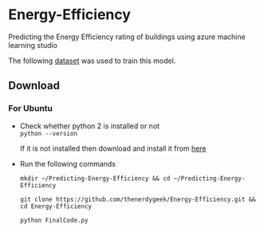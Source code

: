 # Energy-Efficiency
Predicting the Energy Efficiency rating of buildings using azure machine learning studio


The following <a href="https://archive.ics.uci.edu/ml/machine-learning-databases/00242/ENB2012_data.xlsx">dataset</a> was used to train this model.

## Download

### For Ubuntu

* Check whether python 2 is installed or not </br>
  `python --version`

    If it is not installed then download and install it from [here](https://www.python.org/downloads/)

* Run the following commands

  ```
  mkdir ~/Predicting-Energy-Efficiency && cd ~/Predicting-Energy-Efficiency
  
  git clone https://github.com/thenerdygeek/Energy-Efficiency.git && cd Energy-Efficiency
  
  python FinalCode.py
  ```
  
